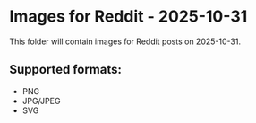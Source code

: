 # Images for Reddit - 2025-10-31

This folder will contain images for Reddit posts on 2025-10-31.

## Supported formats:
- PNG
- JPG/JPEG
- SVG
